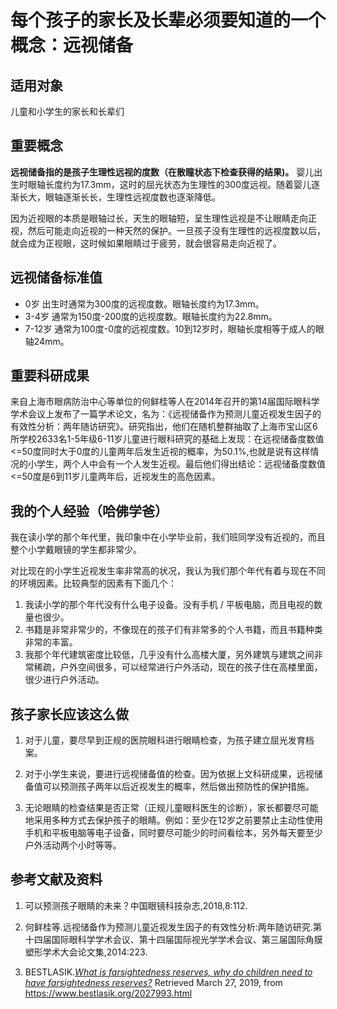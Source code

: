 # 每个孩子的家长及长辈必须要知道的一个概念：远视储备

## 适用对象

儿童和小学生的家长和长辈们

## 重要概念

**远视储备指的是孩子生理性远视的度数（在散瞳状态下检查获得的结果)。**
婴儿出生时眼轴长度约为17.3mm，这时的屈光状态为生理性的300度远视。随着婴儿逐渐长大，眼轴逐渐长长，生理性远视度数也逐渐降低。

因为近视眼的本质是眼轴过长，天生的眼轴短，呈生理性远视是不让眼睛走向正视，然后可能走向近视的一种天然的保护。一旦孩子没有生理性的远视度数以后，就会成为正视眼，这时候如果眼睛过于疲劳，就会很容易走向近视了。

## 远视储备标准值

- 0岁 出生时通常为300度的远视度数。眼轴长度约为17.3mm。
- 3-4岁 通常为150度-200度的远视度数。眼轴长度约为22.8mm。
- 7-12岁 通常为100度-0度的远视度数。10到12岁时，眼轴长度相等于成人的眼轴24mm。

## 重要科研成果

来自上海市眼病防治中心等单位的何鲜桂等人在2014年召开的第14届国际眼科学学术会议上发布了一篇学术论文，名为：《远视储备作为预测儿童近视发生因子的有效性分析：两年随访研究》。研究指出，他们在随机整群抽取了上海市宝山区6所学校2633名1-5年级6-11岁儿童进行眼科研究的基础上发现：在远视储备度数值<=50度同时大于0度的儿童两年后发生近视的概率，为50.1%,也就是说有这样情况的小学生，两个人中会有一个人发生近视。最后他们得出结论：远视储备度数值<=50度是6到11岁儿童两年后，近视发生的高危因素。

## 我的个人经验（哈佛学爸）

我在读小学的那个年代里，我印象中在小学毕业前，我们班同学没有近视的，而且整个小学戴眼镜的学生都非常少。

对比现在的小学生近视发生率非常高的状况，我认为我们那个年代有着与现在不同的环境因素。比较典型的因素有下面几个：

1. 我读小学的那个年代没有什么电子设备。没有手机 / 平板电脑，而且电视的数量也很少。
2. 书籍是非常非常少的，不像现在的孩子们有非常多的个人书籍，而且书籍种类非常的丰富。
3. 我那个年代建筑密度比较低，几乎没有什么高楼大厦，另外建筑与建筑之间非常稀疏，户外空间很多，可以经常进行户外活动，现在的孩子住在高楼里面，很少进行户外活动。


## 孩子家长应该这么做

1. 对于儿童，要尽早到正规的医院眼科进行眼睛检查，为孩子建立屈光发育档案。

2. 对于小学生来说，要进行远视储备值的检查。因为依据上文科研成果，远视储备值可以预测孩子两年以后近视发生的概率，然后做出预防性的保护措施。

3. 无论眼睛的检查结果是否正常（正规儿童眼科医生的诊断），家长都要尽可能地采用多种方式去保护孩子的眼睛。例如：至少在12岁之前要禁止主动性使用手机和平板电脑等电子设备，同时要尽可能少的时间看绘本，另外每天要至少户外活动两个小时等等。

## 参考文献及资料

1. 可以预测孩子眼睛的未来？中国眼镜科技杂志,2018,8:112.

2. 何鲜桂等.远视储备作为预测儿童近视发生因子的有效性分析:两年随访研究.第十四届国际眼科学学术会议、第十四届国际视光学学术会议、第三届国际角膜塑形学术大会论文集,2014:223.

3. BESTLASIK.*[What is farsightedness reserves, why do children need to have farsightedness reserves?](https://www.bestlasik.org/2027993.html)* Retrieved March 27, 2019, from https://www.bestlasik.org/2027993.html


